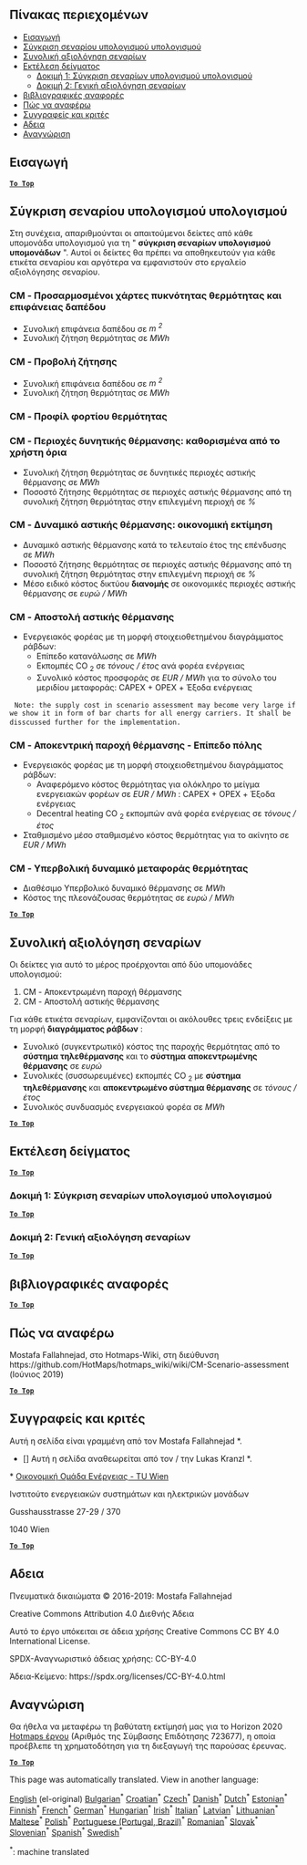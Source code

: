 <h2> Πίνακας περιεχομένων </h2><ul><li> <a href="#introduction">Εισαγωγή</a> </li><li> <a href="#Calculation-module-scenario-comparison">Σύγκριση σεναρίου υπολογισμού υπολογισμού</a> </li><li> <a href="#Overall-scenario-assessment">Συνολική αξιολόγηση σεναρίων</a> </li><li> <a href="#sample-run">Εκτέλεση δείγματος</a> <ul><li> <a href="#test-run-1-calculation-module-scenario-comparison">Δοκιμή 1: Σύγκριση σεναρίων υπολογισμού υπολογισμού</a> </li><li> <a href="#test-run-2-overall-scenario-assessment">Δοκιμή 2: Γενική αξιολόγηση σεναρίων</a> </li></ul></li><li> <a href="#references">βιβλιογραφικές αναφορές</a> </li><li> <a href="#how-to-cite">Πώς να αναφέρω</a> </li><li> <a href="#authors-and-reviewers">Συγγραφείς και κριτές</a> </li><li> <a href="#license">Αδεια</a> </li><li> <a href="#acknowledgement">Αναγνώριση</a> </li></ul><h2> Εισαγωγή </h2><p><ins> <code><strong><a href="#table-of-contents">To Top</a></strong></code> </ins> </p><h2> Σύγκριση σεναρίου υπολογισμού υπολογισμού </h2><p> Στη συνέχεια, απαριθμούνται οι απαιτούμενοι δείκτες από κάθε υπομονάδα υπολογισμού για τη &quot; <strong>σύγκριση σεναρίων υπολογισμού υπομονάδων</strong> &quot;. Αυτοί οι δείκτες θα πρέπει να αποθηκευτούν για κάθε ετικέτα σεναρίου και αργότερα να εμφανιστούν στο εργαλείο αξιολόγησης σεναρίου. </p><h3> CM - Προσαρμοσμένοι χάρτες πυκνότητας θερμότητας και επιφάνειας δαπέδου </h3><ul><li> Συνολική επιφάνεια δαπέδου σε <em><em>m <sup>2</sup></em></em> </li><li> Συνολική ζήτηση θερμότητας σε <em><em>MWh</em></em> </li></ul><h3> CM - Προβολή ζήτησης </h3><ul><li> Συνολική επιφάνεια δαπέδου σε <em><em>m <sup>2</sup></em></em> </li><li> Συνολική ζήτηση θερμότητας σε <em><em>MWh</em></em> </li></ul><h3> CM - Προφίλ φορτίου θερμότητας </h3><h3> CM - Περιοχές δυνητικής θέρμανσης: καθορισμένα από το χρήστη όρια </h3><ul><li> Συνολική ζήτηση θερμότητας σε δυνητικές περιοχές αστικής θέρμανσης σε <em><em>MWh</em></em> </li><li> Ποσοστό ζήτησης θερμότητας σε περιοχές αστικής θέρμανσης από τη συνολική ζήτηση θερμότητας στην επιλεγμένη περιοχή σε <em><em>%</em></em> </li></ul><h3> CM - Δυναμικό αστικής θέρμανσης: οικονομική εκτίμηση </h3><ul><li> Δυναμικό αστικής θέρμανσης κατά το τελευταίο έτος της επένδυσης σε <em><em>MWh</em></em> </li><li> Ποσοστό ζήτησης θερμότητας σε περιοχές αστικής θέρμανσης από τη συνολική ζήτηση θερμότητας στην επιλεγμένη περιοχή σε <em><em>%</em></em> </li><li> Μέσο ειδικό κόστος δικτύου <strong>διανομής</strong> σε οικονομικές περιοχές αστικής θέρμανσης σε <em><em>ευρώ / MWh</em></em> </li></ul><h3> CM - Αποστολή αστικής θέρμανσης </h3><ul><li> Ενεργειακός φορέας με τη μορφή στοιχειοθετημένου διαγράμματος ράβδων: <ul><li> Επίπεδο κατανάλωσης σε <em><em>MWh</em></em> </li><li> Εκπομπές CO <sub>2</sub> σε <em><em>τόνους / έτος</em></em> ανά φορέα ενέργειας </li><li> Συνολικό κόστος προσφοράς σε <em><em>EUR / MWh</em></em> για το σύνολο του μεριδίου μεταφοράς: CAPEX + OPEX + Έξοδα ενέργειας </li></ul></li></ul><pre> <code>Note: the supply cost in scenario assessment may become very large if we show it in form of bar charts for all energy carriers. It shall be disscussed further for the implementation.</code> </pre><h3> CM - Αποκεντρική παροχή θέρμανσης - Επίπεδο πόλης </h3><ul><li> Ενεργειακός φορέας με τη μορφή στοιχειοθετημένου διαγράμματος ράβδων: <ul><li> Αναφερόμενο κόστος θερμότητας για ολόκληρο το μείγμα ενεργειακών φορέων σε <em><em>EUR / MWh</em></em> : CAPEX + OPEX + Έξοδα ενέργειας </li><li> Decentral heating CO <sub>2</sub> εκπομπών ανά φορέα ενέργειας σε <em><em>τόνους / έτος</em></em> </li></ul></li><li> Σταθμισμένο μέσο σταθμισμένο κόστος θερμότητας για το ακίνητο σε <em><em>EUR / MWh</em></em> </li></ul><h3> CM - Υπερβολική δυναμικό μεταφοράς θερμότητας </h3><ul><li> Διαθέσιμο Υπερβολικό δυναμικό θέρμανσης σε <em><em>MWh</em></em> </li><li> Κόστος της πλεονάζουσας θερμότητας σε <em><em>ευρώ / MWh</em></em> </li></ul><p><ins> <code><strong><a href="#table-of-contents">To Top</a></strong></code> </ins> </p><h2> Συνολική αξιολόγηση σεναρίων </h2><p> Οι δείκτες για αυτό το μέρος προέρχονται από δύο υπομονάδες υπολογισμού: </p><ol><li> CM - Αποκεντρωμένη παροχή θέρμανσης </li><li> CM - Αποστολή αστικής θέρμανσης </li></ol><p> Για κάθε ετικέτα σεναρίων, εμφανίζονται οι ακόλουθες τρεις ενδείξεις με τη μορφή <strong>διαγράμματος ράβδων</strong> : </p><ul><li> Συνολικό (συγκεντρωτικό) κόστος της παροχής θερμότητας από το <strong>σύστημα τηλεθέρμανσης</strong> και το <strong>σύστημα</strong> <strong>αποκεντρωμένης θέρμανσης</strong> σε <em><em>ευρώ</em></em> </li><li> Συνολικές (συσσωρευμένες) εκπομπές CO <sub>2</sub> με <strong>σύστημα τηλεθέρμανσης</strong> και <strong>αποκεντρωμένο σύστημα θέρμανσης</strong> σε <em><em>τόνους / έτος</em></em> </li><li> Συνολικός συνδυασμός ενεργειακού φορέα σε <em><em>MWh</em></em> </li></ul><p><ins> <code><strong><a href="#table-of-contents">To Top</a></strong></code> </ins> </p><h2> Εκτέλεση δείγματος </h2><p><ins> <code><strong><a href="#table-of-contents">To Top</a></strong></code> </ins> </p><h3> Δοκιμή 1: Σύγκριση σεναρίων υπολογισμού υπολογισμού </h3><p><ins> <code><strong><a href="#table-of-contents">To Top</a></strong></code> </ins> </p><h3> Δοκιμή 2: Γενική αξιολόγηση σεναρίων </h3><p><ins> <code><strong><a href="#table-of-contents">To Top</a></strong></code> </ins> </p><h2> βιβλιογραφικές αναφορές </h2><p><ins> <code><strong><a href="#table-of-contents">To Top</a></strong></code> </ins> </p><h2> Πώς να αναφέρω </h2><p> Mostafa Fallahnejad, στο Hotmaps-Wiki, στη διεύθυνση https://github.com/HotMaps/hotmaps_wiki/wiki/CM-Scenario-assessment (Ιούνιος 2019) </p><p><ins> <code><strong><a href="#table-of-contents">To Top</a></strong></code> </ins> </p><h2> Συγγραφείς και κριτές </h2><p> Αυτή η σελίδα είναι γραμμένη από τον Mostafa Fallahnejad *. </p><ul><li> [] Αυτή η σελίδα αναθεωρείται από τον / την Lukas Kranzl *. </li></ul><p> * <a href="https://eeg.tuwien.ac.at/">Οικονομική Ομάδα Ενέργειας - TU Wien</a> </p><p> Ινστιτούτο ενεργειακών συστημάτων και ηλεκτρικών μονάδων </p><p> Gusshausstrasse 27-29 / 370 </p><p> 1040 Wien </p><p><ins> <code><strong><a href="#table-of-contents">To Top</a></strong></code> </ins> </p><h2> Αδεια </h2><p> Πνευματικά δικαιώματα © 2016-2019: Mostafa Fallahnejad </p><p> Creative Commons Attribution 4.0 Διεθνής Άδεια </p><p> Αυτό το έργο υπόκειται σε άδεια χρήσης Creative Commons CC BY 4.0 International License. </p><p> SPDX-Αναγνωριστικό άδειας χρήσης: CC-BY-4.0 </p><p> Άδεια-Κείμενο: https://spdx.org/licenses/CC-BY-4.0.html </p><h2> Αναγνώριση </h2><p> Θα ήθελα να μεταφέρω τη βαθύτατη εκτίμησή μας για το Horizon 2020 <a href="https://www.hotmaps-project.eu">Hotmaps έργου</a> (Αριθμός της Σύμβασης Επιδότησης 723677), η οποία προέβλεπε τη χρηματοδότηση για τη διεξαγωγή της παρούσας έρευνας. </p><p><ins> <code><strong><a href="#table-of-contents">To Top</a></strong></code> </ins> </p>

This page was automatically translated. View in another language:

[English](../en/CM-Scenario-assessment.md) (el-original) [Bulgarian](../bg/CM-Scenario-assessment.md)<sup>\*</sup> [Croatian](../hr/CM-Scenario-assessment.md)<sup>\*</sup> [Czech](../cs/CM-Scenario-assessment.md)<sup>\*</sup> [Danish](../da/CM-Scenario-assessment.md)<sup>\*</sup> [Dutch](../nl/CM-Scenario-assessment.md)<sup>\*</sup> [Estonian](../et/CM-Scenario-assessment.md)<sup>\*</sup> [Finnish](../fi/CM-Scenario-assessment.md)<sup>\*</sup> [French](../fr/CM-Scenario-assessment.md)<sup>\*</sup> [German](../de/CM-Scenario-assessment.md)<sup>\*</sup>  [Hungarian](../hu/CM-Scenario-assessment.md)<sup>\*</sup> [Irish](../ga/CM-Scenario-assessment.md)<sup>\*</sup> [Italian](../it/CM-Scenario-assessment.md)<sup>\*</sup> [Latvian](../lv/CM-Scenario-assessment.md)<sup>\*</sup> [Lithuanian](../lt/CM-Scenario-assessment.md)<sup>\*</sup> [Maltese](../mt/CM-Scenario-assessment.md)<sup>\*</sup> [Polish](../pl/CM-Scenario-assessment.md)<sup>\*</sup> [Portuguese (Portugal, Brazil)](../pt/CM-Scenario-assessment.md)<sup>\*</sup> [Romanian](../ro/CM-Scenario-assessment.md)<sup>\*</sup> [Slovak](../sk/CM-Scenario-assessment.md)<sup>\*</sup> [Slovenian](../sl/CM-Scenario-assessment.md)<sup>\*</sup> [Spanish](../es/CM-Scenario-assessment.md)<sup>\*</sup> [Swedish](../sv/CM-Scenario-assessment.md)<sup>\*</sup> 

<sup>\*</sup>: machine translated
